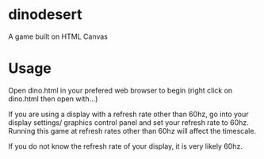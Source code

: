 # dinodesert
A game built on HTML Canvas

# Usage

Open dino.html in your prefered web browser to begin (right click on dino.html then open with...)

If you are using a display with a refresh rate other than 60hz, go into your
display settings/ graphics control panel and set your refresh rate to 60hz.
Running this game at refresh rates other than 60hz will affect the timescale.

If you do not know the refresh rate of your display, it is very likely 60hz.
